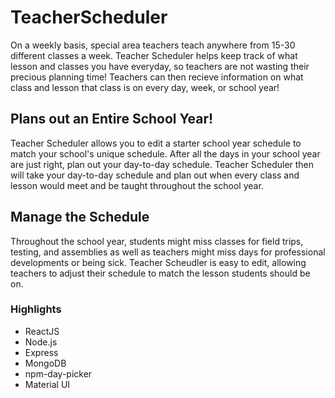 # TeacherScheduler

On a weekly basis, special area teachers teach anywhere from 15-30 different classes a week. Teacher Scheduler helps keep track of what lesson and classes you have everyday, so teachers are not wasting their precious planning time! Teachers can then recieve information on what class and lesson that class is on every day, week, or school year!

## Plans out an Entire School Year!

Teacher Scheduler allows you to edit a starter school year schedule to match your school's unique schedule. After all the days in your school year are just right, plan out your day-to-day schedule. Teacher Scheduler then will take your day-to-day schedule and plan out when every class and lesson would meet and be taught throughout the school year. 

## Manage the Schedule

Throughout the school year, students might miss classes for field trips, testing, and assemblies as well as teachers might miss days for professional developments or being sick. Teacher Scheudler is easy to edit, allowing teachers to adjust their schedule to match the lesson students should be on.

### Highlights

* ReactJS
* Node.js
* Express
* MongoDB
* npm-day-picker
* Material UI
